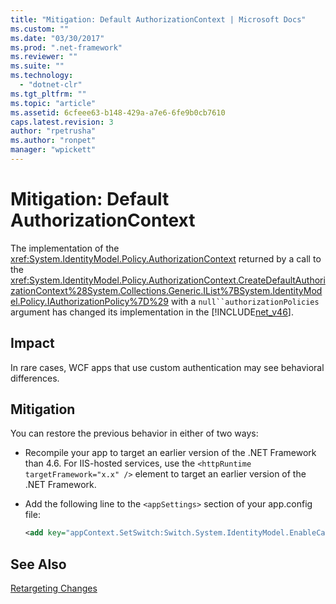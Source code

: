 ```yaml
---
title: "Mitigation: Default AuthorizationContext | Microsoft Docs"
ms.custom: ""
ms.date: "03/30/2017"
ms.prod: ".net-framework"
ms.reviewer: ""
ms.suite: ""
ms.technology: 
  - "dotnet-clr"
ms.tgt_pltfrm: ""
ms.topic: "article"
ms.assetid: 6cfeee63-b148-429a-a7e6-6fe9b0cb7610
caps.latest.revision: 3
author: "rpetrusha"
ms.author: "ronpet"
manager: "wpickett"
---
```

# Mitigation: Default AuthorizationContext
The implementation of the <xref:System.IdentityModel.Policy.AuthorizationContext> returned by a call to the <xref:System.IdentityModel.Policy.AuthorizationContext.CreateDefaultAuthorizationContext%28System.Collections.Generic.IList%7BSystem.IdentityModel.Policy.IAuthorizationPolicy%7D%29> with a `null``authorizationPolicies` argument has changed its implementation in the [!INCLUDE[net_v46](../../../includes/net-v46-md.md)].  
  
## Impact  
 In rare cases, WCF apps that use custom authentication may see behavioral differences.  
  
## Mitigation  
 You can restore the previous behavior in either of two ways:  
  
-   Recompile your app to target an earlier version of the .NET Framework than 4.6. For IIS-hosted services, use the `<httpRuntime targetFramework="x.x" />` element to target an earlier version of the .NET Framework.  
  
-   Add the following line to the `<appSettings>` section of your app.config file:  
  
    ```xml  
    <add key="appContext.SetSwitch:Switch.System.IdentityModel.EnableCachedEmptyDefaultAuthorizationContext" value="true" />  
    ```  
  
## See Also  
 [Retargeting Changes](../../../docs/framework/migration-guide/retargeting-changes-in-the-net-framework-4-6.md)